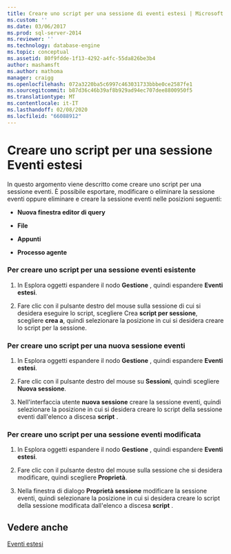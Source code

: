 ```yaml
---
title: Creare uno script per una sessione di eventi estesi | Microsoft Docs
ms.custom: ''
ms.date: 03/06/2017
ms.prod: sql-server-2014
ms.reviewer: ''
ms.technology: database-engine
ms.topic: conceptual
ms.assetid: 80f9fdde-1f13-4292-a4fc-55da826be3b4
author: mashamsft
ms.author: mathoma
manager: craigg
ms.openlocfilehash: 072a3220ba5c6997c463031733bbbe0ce2587fe1
ms.sourcegitcommit: b87d36c46b39af8b929ad94ec707dee8800950f5
ms.translationtype: MT
ms.contentlocale: it-IT
ms.lasthandoff: 02/08/2020
ms.locfileid: "66088912"
---
```

# <a name="script-an-extended-event-session"></a>Creare uno script per una sessione Eventi estesi
  In questo argomento viene descritto come creare uno script per una sessione eventi. È possibile esportare, modificare o eliminare la sessione eventi oppure eliminare e creare la sessione eventi nelle posizioni seguenti:  
  
-   **Nuova finestra editor di query**  
  
-   **File**  
  
-   **Appunti**  
  
-   **Processo agente**  
  
### <a name="to-script-an-existing-event-session"></a>Per creare uno script per una sessione eventi esistente  
  
1.  In Esplora oggetti espandere il nodo **Gestione** , quindi espandere **Eventi estesi**.  
  
2.  Fare clic con il pulsante destro del mouse sulla sessione di cui si desidera eseguire lo script, scegliere Crea **script per sessione**, scegliere **crea a**, quindi selezionare la posizione in cui si desidera creare lo script per la sessione.  
  
### <a name="to-script-a-new-event-session"></a>Per creare uno script per una nuova sessione eventi  
  
1.  In Esplora oggetti espandere il nodo **Gestione** , quindi espandere **Eventi estesi**.  
  
2.  Fare clic con il pulsante destro del mouse su **Sessioni**, quindi scegliere **Nuova sessione**.  
  
3.  Nell'interfaccia utente **nuova sessione** creare la sessione eventi, quindi selezionare la posizione in cui si desidera creare lo script della sessione eventi dall'elenco a discesa **script** .  
  
### <a name="to-script-a-modified-event-session"></a>Per creare uno script per una sessione eventi modificata  
  
1.  In Esplora oggetti espandere il nodo **Gestione** , quindi espandere **Eventi estesi**.  
  
2.  Fare clic con il pulsante destro del mouse sulla sessione che si desidera modificare, quindi scegliere **Proprietà**.  
  
3.  Nella finestra di dialogo **Proprietà sessione** modificare la sessione eventi, quindi selezionare la posizione in cui si desidera creare lo script della sessione modificata dall'elenco a discesa **script** .  
  
## <a name="see-also"></a>Vedere anche  
 [Eventi estesi](../relational-databases/extended-events/extended-events.md)  
  
  
